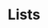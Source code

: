 ---
title: Lists
linkTitle: Lists
description: Check the lists of your animals  
translationKey: lists
weight: 50
---